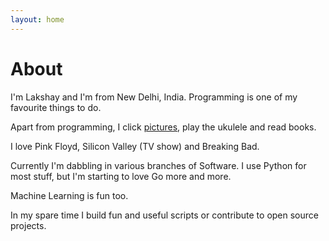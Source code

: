 ```yaml
---
layout: home
---
```

# About

I'm Lakshay and I'm from New Delhi, India. Programming is one of my favourite things to do.

Apart from programming, I click [pictures](https://500px.com/lakshayk), play the ukulele and read books.

I love Pink Floyd, Silicon Valley (TV show) and Breaking Bad.

Currently I'm dabbling in various branches of Software. I use Python for most stuff, but I'm starting to love Go more and more. 

Machine Learning is fun too.

In my spare time I build fun and useful scripts or contribute to open source projects.
